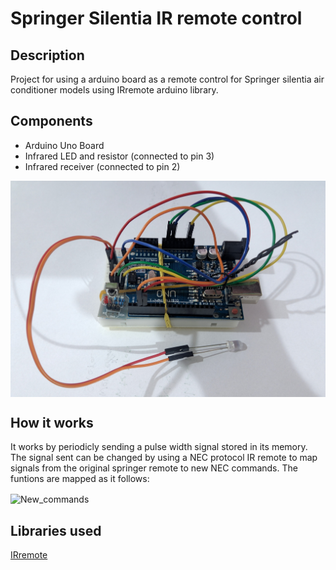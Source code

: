 # Springer Silentia IR remote control

## Description

Project for using a arduino board as a remote control for Springer silentia air conditioner models using IRremote arduino library.

## Components

- Arduino Uno Board
- Infrared LED and resistor (connected to pin 3)
- Infrared receiver (connected to pin 2)

<img align="center" width="700" alt="Arduino" src="Arduino.jpg">

## How it works

It works by periodicly sending a pulse width signal stored in its memory. The signal sent can be changed by using a NEC protocol IR remote to map signals from the original springer remote to new NEC commands. The funtions are mapped as it follows:

<img align="center" width="500" alt="New_commands" src="New commands.png">

## Libraries used
[IRremote](https://github.com/Arduino-IRremote/Arduino-IRremote)

